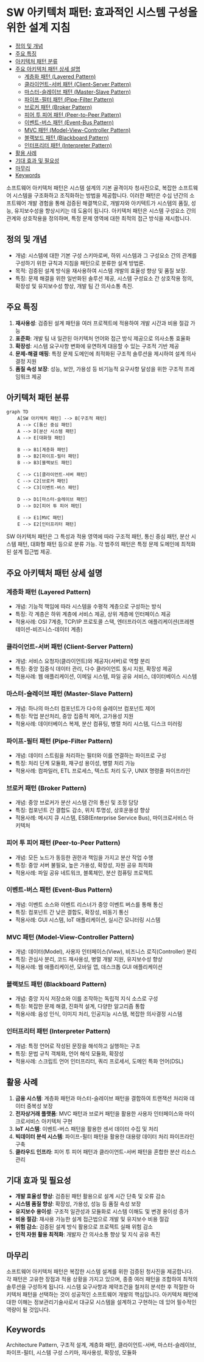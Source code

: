 # SW 아키텍처 패턴: 효과적인 시스템 구성을 위한 설계 지침

<!-- mtoc-start -->

- [정의 및 개념](#정의-및-개념)
- [주요 특징](#주요-특징)
- [아키텍처 패턴 분류](#아키텍처-패턴-분류)
- [주요 아키텍처 패턴 상세 설명](#주요-아키텍처-패턴-상세-설명)
  - [계층화 패턴 (Layered Pattern)](#계층화-패턴-layered-pattern)
  - [클라이언트-서버 패턴 (Client-Server Pattern)](#클라이언트-서버-패턴-client-server-pattern)
  - [마스터-슬레이브 패턴 (Master-Slave Pattern)](#마스터-슬레이브-패턴-master-slave-pattern)
  - [파이프-필터 패턴 (Pipe-Filter Pattern)](#파이프-필터-패턴-pipe-filter-pattern)
  - [브로커 패턴 (Broker Pattern)](#브로커-패턴-broker-pattern)
  - [피어 투 피어 패턴 (Peer-to-Peer Pattern)](#피어-투-피어-패턴-peer-to-peer-pattern)
  - [이벤트-버스 패턴 (Event-Bus Pattern)](#이벤트-버스-패턴-event-bus-pattern)
  - [MVC 패턴 (Model-View-Controller Pattern)](#mvc-패턴-model-view-controller-pattern)
  - [블랙보드 패턴 (Blackboard Pattern)](#블랙보드-패턴-blackboard-pattern)
  - [인터프리터 패턴 (Interpreter Pattern)](#인터프리터-패턴-interpreter-pattern)
- [활용 사례](#활용-사례)
- [기대 효과 및 필요성](#기대-효과-및-필요성)
- [마무리](#마무리)
- [Keywords](#keywords)

<!-- mtoc-end -->

소프트웨어 아키텍처 패턴은 시스템 설계의 기본 골격이자 청사진으로, 복잡한 소프트웨어 시스템을 구조화하고 조직화하는 방법을 제공합니다. 이러한 패턴은 수십 년간의 소프트웨어 개발 경험을 통해 검증된 해결책으로, 개발자와 아키텍트가 시스템의 품질, 성능, 유지보수성을 향상시키는 데 도움이 됩니다. 아키텍처 패턴은 시스템 구성요소 간의 관계와 상호작용을 정의하며, 특정 문제 영역에 대한 최적의 접근 방식을 제시합니다.

## 정의 및 개념

- 개념: 시스템에 대한 기본 구성 스키마로써, 하위 시스템과 그 구성요소 간의 관계를 구성하기 위한 규칙과 지침을 패턴으로 분류한 설계 방법론.
- 목적: 검증된 설계 방식을 재사용하여 시스템 개발의 효율성 향상 및 품질 보장.
- 특징: 문제 해결을 위한 일반화된 솔루션 제공, 시스템 구성요소 간 상호작용 정의, 확장성 및 유지보수성 향상, 개발 팀 간 의사소통 촉진.

## 주요 특징

1. **재사용성**: 검증된 설계 패턴을 여러 프로젝트에 적용하여 개발 시간과 비용 절감 가능
2. **표준화**: 개발 팀 내 일관된 아키텍처 언어와 접근 방식 제공으로 의사소통 효율화
3. **확장성**: 시스템 요구사항 변화에 유연하게 대응할 수 있는 구조적 기반 제공
4. **문제-해결 매핑**: 특정 문제 도메인에 최적화된 구조적 솔루션을 제시하여 설계 의사결정 지원
5. **품질 속성 보장**: 성능, 보안, 가용성 등 비기능적 요구사항 달성을 위한 구조적 프레임워크 제공

## 아키텍처 패턴 분류

```mermaid
graph TD
    A[SW 아키텍처 패턴] --> B[구조적 패턴]
    A --> C[통신 중심 패턴]
    A --> D[분산 시스템 패턴]
    A --> E[대화형 패턴]

    B --> B1[계층화 패턴]
    B --> B2[파이프-필터 패턴]
    B --> B3[블랙보드 패턴]

    C --> C1[클라이언트-서버 패턴]
    C --> C2[브로커 패턴]
    C --> C3[이벤트-버스 패턴]

    D --> D1[마스터-슬레이브 패턴]
    D --> D2[피어 투 피어 패턴]

    E --> E1[MVC 패턴]
    E --> E2[인터프리터 패턴]
```

SW 아키텍처 패턴은 그 특성과 적용 영역에 따라 구조적 패턴, 통신 중심 패턴, 분산 시스템 패턴, 대화형 패턴 등으로 분류 가능. 각 범주의 패턴은 특정 문제 도메인에 최적화된 설계 접근법 제공.

## 주요 아키텍처 패턴 상세 설명

### 계층화 패턴 (Layered Pattern)

- 개념: 기능적 책임에 따라 시스템을 수평적 계층으로 구성하는 방식
- 특징: 각 계층은 하위 계층에 서비스 제공, 상위 계층에 인터페이스 제공
- 적용사례: OSI 7계층, TCP/IP 프로토콜 스택, 엔터프라이즈 애플리케이션(프레젠테이션-비즈니스-데이터 계층)

### 클라이언트-서버 패턴 (Client-Server Pattern)

- 개념: 서비스 요청자(클라이언트)와 제공자(서버)로 역할 분리
- 특징: 중앙 집중식 데이터 관리, 다수 클라이언트 동시 지원, 확장성 제공
- 적용사례: 웹 애플리케이션, 이메일 시스템, 파일 공유 서비스, 데이터베이스 시스템

### 마스터-슬레이브 패턴 (Master-Slave Pattern)

- 개념: 하나의 마스터 컴포넌트가 다수의 슬레이브 컴포넌트 제어
- 특징: 작업 분산처리, 중앙 집중적 제어, 고가용성 지원
- 적용사례: 데이터베이스 복제, 분산 컴퓨팅, 병렬 처리 시스템, 디스크 미러링

### 파이프-필터 패턴 (Pipe-Filter Pattern)

- 개념: 데이터 스트림을 처리하는 필터와 이를 연결하는 파이프로 구성
- 특징: 처리 단계 모듈화, 재구성 용이성, 병렬 처리 가능
- 적용사례: 컴파일러, ETL 프로세스, 텍스트 처리 도구, UNIX 명령줄 파이프라인

### 브로커 패턴 (Broker Pattern)

- 개념: 중앙 브로커가 분산 시스템 간의 통신 및 조정 담당
- 특징: 컴포넌트 간 결합도 감소, 위치 투명성, 상호운용성 향상
- 적용사례: 메시지 큐 시스템, ESB(Enterprise Service Bus), 마이크로서비스 아키텍처

### 피어 투 피어 패턴 (Peer-to-Peer Pattern)

- 개념: 모든 노드가 동등한 권한과 책임을 가지고 분산 작업 수행
- 특징: 중앙 서버 불필요, 높은 가용성, 확장성, 자원 공유 최적화
- 적용사례: 파일 공유 네트워크, 블록체인, 분산 컴퓨팅 프로젝트

### 이벤트-버스 패턴 (Event-Bus Pattern)

- 개념: 이벤트 소스와 이벤트 리스너가 중앙 이벤트 버스를 통해 통신
- 특징: 컴포넌트 간 낮은 결합도, 확장성, 비동기 통신
- 적용사례: GUI 시스템, IoT 애플리케이션, 실시간 모니터링 시스템

### MVC 패턴 (Model-View-Controller Pattern)

- 개념: 데이터(Model), 사용자 인터페이스(View), 비즈니스 로직(Controller) 분리
- 특징: 관심사 분리, 코드 재사용성, 병렬 개발 지원, 유지보수성 향상
- 적용사례: 웹 애플리케이션, 모바일 앱, 데스크톱 GUI 애플리케이션

### 블랙보드 패턴 (Blackboard Pattern)

- 개념: 중앙 지식 저장소와 이를 조작하는 독립적 지식 소스로 구성
- 특징: 복잡한 문제 해결, 진화적 설계, 다양한 알고리즘 통합
- 적용사례: 음성 인식, 이미지 처리, 인공지능 시스템, 복잡한 의사결정 시스템

### 인터프리터 패턴 (Interpreter Pattern)

- 개념: 특정 언어로 작성된 문장을 해석하고 실행하는 구조
- 특징: 문법 규칙 객체화, 언어 해석 모듈화, 확장성
- 적용사례: 스크립트 언어 인터프리터, 쿼리 프로세서, 도메인 특화 언어(DSL)

## 활용 사례

1. **금융 시스템**: 계층화 패턴과 마스터-슬레이브 패턴을 결합하여 트랜잭션 처리와 데이터 중복성 보장
2. **전자상거래 플랫폼**: MVC 패턴과 브로커 패턴을 활용한 사용자 인터페이스와 마이크로서비스 아키텍처 구현
3. **IoT 시스템**: 이벤트-버스 패턴을 활용한 센서 데이터 수집 및 처리
4. **빅데이터 분석 시스템**: 파이프-필터 패턴을 활용한 대용량 데이터 처리 파이프라인 구축
5. **클라우드 인프라**: 피어 투 피어 패턴과 클라이언트-서버 패턴을 혼합한 분산 리소스 관리

## 기대 효과 및 필요성

- **개발 효율성 향상**: 검증된 패턴 활용으로 설계 시간 단축 및 오류 감소
- **시스템 품질 향상**: 확장성, 가용성, 성능 등 품질 속성 보장
- **유지보수 용이성**: 구조적 일관성과 모듈화로 시스템 이해도 및 변경 용이성 증가
- **비용 절감**: 재사용 가능한 설계 접근법으로 개발 및 유지보수 비용 절감
- **위험 감소**: 검증된 설계 방식 활용으로 프로젝트 실패 위험 감소
- **인적 자원 활용 최적화**: 개발자 간 의사소통 향상 및 지식 공유 촉진

## 마무리

소프트웨어 아키텍처 패턴은 복잡한 시스템 설계를 위한 검증된 청사진을 제공합니다. 각 패턴은 고유한 장점과 적용 상황을 가지고 있으며, 종종 여러 패턴을 조합하여 최적의 솔루션을 구성하게 됩니다. 시스템 요구사항과 제약조건을 철저히 분석한 후 적절한 아키텍처 패턴을 선택하는 것이 성공적인 소프트웨어 개발의 핵심입니다. 아키텍처 패턴에 대한 이해는 정보관리기술사로서 대규모 시스템을 설계하고 구현하는 데 있어 필수적인 역량이 될 것입니다.

## Keywords

Architecture Pattern, 구조적 설계, 계층화 패턴, 클라이언트-서버, 마스터-슬레이브, 파이프-필터, 시스템 구성 스키마, 재사용성, 확장성, 모듈화
